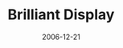 ---
date: 2006-12-21
title: Brilliant Display
source: Nature
sourceUrl: https://www.nature.com/articles/444985a
pdfLink: 20061221-brilliant-display.pdf
---